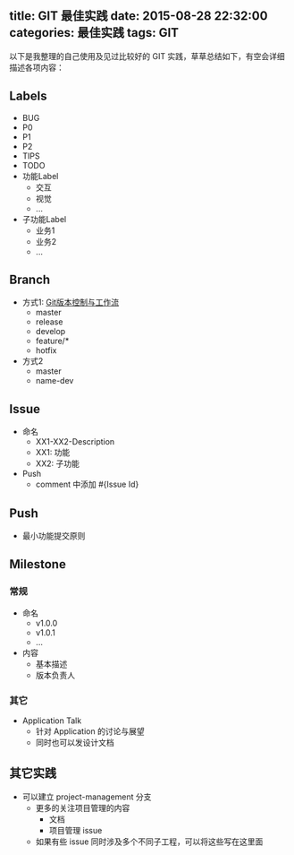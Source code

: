 title: GIT 最佳实践
date: 2015-08-28 22:32:00
categories: 最佳实践
tags: GIT
---

以下是我整理的自己使用及见过比较好的 GIT 实践，草草总结如下，有空会详细描述各项内容：

## Labels

* BUG
* P0
* P1
* P2
* TIPS
* TODO
* 功能Label
	* 交互
	* 视觉
	* ...
* 子功能Label
    * 业务1
    * 业务2
	* ...
	
	
## Branch

* 方式1: [Git版本控制与工作流](http://www.jianshu.com/p/67afe711c731)
	* master
	* release
	* develop
	* feature/*
	* hotfix
* 方式2
	* master
	* name-dev
	
## Issue

* 命名
	* XX1-XX2-Description
	* XX1: 功能
	* XX2: 子功能
* Push
	* comment 中添加 #{Issue Id}
	
## Push

* 最小功能提交原则


## Milestone

### 常规

* 命名
	* v1.0.0
	* v1.0.1
	* ...
* 内容
	* 基本描述
	* 版本负责人

### 其它

* Application Talk
	* 针对 Application 的讨论与展望
	* 同时也可以发设计文档
	
## 其它实践

* 可以建立 project-management 分支
	* 更多的关注项目管理的内容
		* 文档
		* 项目管理 issue
	* 如果有些 issue 同时涉及多个不同子工程，可以将这些写在这里面
